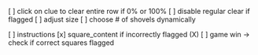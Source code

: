 [ ] click on clue to clear entire row if 0% or 100%
[ ] disable regular clear if flagged
[ ] adjust size
[ ] choose # of shovels dynamically

[ ] instructions
[x] square\_content if incorrectly flagged (X)
[ ] game win -> check if correct squares flagged
